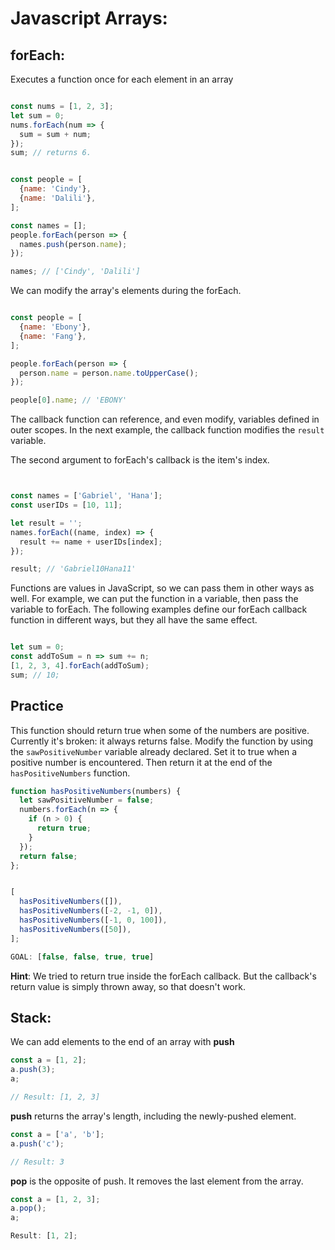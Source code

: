 # Javascript Arrays:

## forEach: 

Executes a function once for each element in an array

```javascript

const nums = [1, 2, 3];
let sum = 0;
nums.forEach(num => {
  sum = sum + num;
});
sum; // returns 6.
```

```javascript

const people = [
  {name: 'Cindy'},
  {name: 'Dalili'},
];

const names = [];
people.forEach(person => {
  names.push(person.name);
});

names; // ['Cindy', 'Dalili']
```

We can modify the array's elements during the forEach.

```javascript

const people = [
  {name: 'Ebony'},
  {name: 'Fang'},
];

people.forEach(person => {
  person.name = person.name.toUpperCase();
});

people[0].name; // 'EBONY'
```

The callback function can reference, and even modify, variables defined in outer scopes. In the next example, the callback function modifies the `result` variable.

The second argument to forEach's callback is the item's index.

```javascript


const names = ['Gabriel', 'Hana'];
const userIDs = [10, 11];

let result = '';
names.forEach((name, index) => {
  result += name + userIDs[index];
});

result; // 'Gabriel10Hana11'
```

Functions are values in JavaScript, so we can pass them in other ways as well.
For example, we can put the function in a variable, then pass the variable to forEach. 
The following examples define our forEach callback function in different ways, but they all have the same effect.

```javascript

let sum = 0;
const addToSum = n => sum += n;
[1, 2, 3, 4].forEach(addToSum);
sum; // 10;
```

## Practice
This function should return true when some of the numbers are positive. Currently it's broken: it always returns false. 
Modify the function by using the `sawPositiveNumber` variable already declared. Set it to true when a positive number is encountered. Then return it at the end of the `hasPositiveNumbers` function.

```javascript
function hasPositiveNumbers(numbers) {
  let sawPositiveNumber = false;
  numbers.forEach(n => {
    if (n > 0) {
      return true;
    }
  });
  return false;
};


[
  hasPositiveNumbers([]),
  hasPositiveNumbers([-2, -1, 0]),
  hasPositiveNumbers([-1, 0, 100]),
  hasPositiveNumbers([50]),
];

GOAL: [false, false, true, true]

```



**Hint**: We tried to return true inside the forEach callback. But the callback's return value is simply thrown away, so that doesn't work.



## Stack: 

We can add elements to the end of an array with **push**

```javascript
const a = [1, 2];
a.push(3);
a;

// Result: [1, 2, 3]
```

**push** returns the array's length, including the newly-pushed element.

```javascript
const a = ['a', 'b'];
a.push('c');

// Result: 3
```

**pop** is the opposite of push. It removes the last element from the array.

```javascript
const a = [1, 2, 3];
a.pop();
a;

Result: [1, 2];
